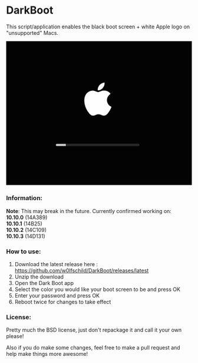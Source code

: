 # DarkBoot
This script/application enables the black boot screen + white Apple logo on "unsupported" Macs.

![Preview](example.png)

### Information:
**Note**: This may break in the future. Currently confirmed working on:    
**10.10.0** (14A389)    
**10.10.1** (14B25)    
**10.10.2** (14C109)    
**10.10.3** (14D131)    

### How to use:
1. Download the latest release here : https://github.com/w0lfschild/DarkBoot/releases/latest
2. Unzip the download
3. Open the Dark Boot app
4. Select the color you would like your boot screen to be and press OK
5. Enter your password and press OK
6. Reboot twice for changes to take effect
	
### License:
Pretty much the BSD license, just don't repackage it and call it your own please!

Also if you do make some changes, feel free to make a pull request and help make things more awesome!

